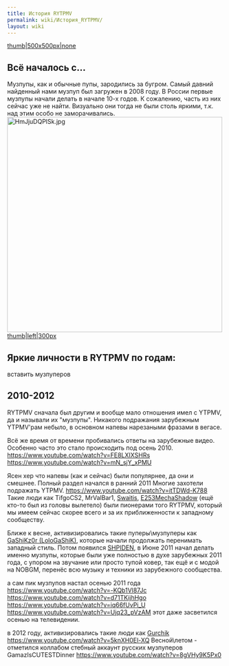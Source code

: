 ```yaml
---
title: История RYTPMV
permalink: wiki/История_RYTPMV/
layout: wiki
---
```


[thumb\|500x500px\|none](Файл:YTPMV.jpg "wikilink")

## Всё началось с...

Музпупы, как и обычные пупы, зародились за бугром. Самый давний
найденный нами музпуп был загружен в 2008 году. В России первые музпупы
начали делать в начале 10-х годов. К сожалению, часть из них сейчас уже
не найти. Визуально они тогда не были столь яркими, т.к. над этим особо
не заморачивались.
<img src="HmJjuDQPlSk.jpg" title="fig:HmJjuDQPlSk.jpg" width="500" height="500" alt="HmJjuDQPlSk.jpg" />
[thumb\|left\|300px](Файл:Один_из_музпупов_того_времени "wikilink")

## Яркие личности в RYTPMV по годам:

вставить музпуперов

## 2010-2012

RYTPMV сначала был другим и вообще мало отношения имел с YTPMV, да и
называли их "музпупы". Никакого подражания зарубежным YTPMV'рам небыло,
в основном напевы нарезаными фразами в вегасе.

Всё же время от времени пробивались ответы на зарубежные видео. Особенно
часто это стало происходить под осень 2010.
<https://www.youtube.com/watch?v=FE8LXIXSHRs>
<https://www.youtube.com/watch?v=mN_sjY_xPMU>

Ясен хер что напевы (как и сейчас) были популярнее, да они и смешнее.
Полный раздел начался в ранний 2011 Многие захотели подражать YTPMV.
<https://www.youtube.com/watch?v=itTDWd-K788> Такие люди как TifgoCS2,
MrValBar1, [Swaitis](/wiki/Swaitis "wikilink"),
[E253MechaShadow](/wiki/E253MechaShadow "wikilink") (ещё кто-то был из головы
вылетело) были пионерами того RYTPMV, который мы имеем сейчас скорее
всего и за их приближенности к западному сообществу.

Ближе к весне, активизировались такие пуперы\\музпуперы как [GaShiKz0r
(LoloGaShiK)](/wiki/Gashik "wikilink"), которые начали продолжать перенимать
западный стиль. Потом появился [SHPIDEN](/wiki/SHPIDEN "wikilink"), в Июне
2011 начал делать именно музпупы, которые были уже полностью в духе
зарубежных 2011 года, с упором на звучание или просто тупой ковер, так
ещё и с модой на NOBGM, перенёс всю музыку и техники из зарубежного
сообщества.

а сам пик музпупов настал осенью 2011 года
<https://www.youtube.com/watch?v=-KQb1Vl87Jc>
<https://www.youtube.com/watch?v=d71TKijhHgo>
<https://www.youtube.com/watch?v=iq66fUvPi_U>
<https://www.youtube.com/watch?v=Ujq23_pVzAM> этот даже засветился
осенью на телевидении.

в 2012 году, активизировались такие люди как
[Gurchik](/wiki/Gurchik "wikilink")
<https://www.youtube.com/watch?v=5knXH0El-XQ> Весной\\летом - отметился
коллабом стебный аккаунт русских музпуперов GamazIsCUTESTDinner
<https://www.youtube.com/watch?v=8gVHy9K5Px0>
